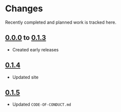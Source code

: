 # Changes
Recently completed and planned work is tracked here.

## [0.0.0](.) to [0.1.3](.)
- Created early releases

## [0.1.4](.)
- Updated site

## [0.1.5](.)
- Updated `CODE-OF-CONDUCT.md`
